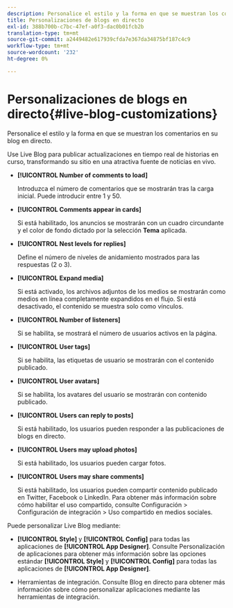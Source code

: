 ```yaml
---
description: Personalice el estilo y la forma en que se muestran los comentarios en su blog en directo.
title: Personalizaciones de blogs en directo
exl-id: 388b700b-c7bc-47ef-a0f3-dac0b01fcb2b
translation-type: tm+mt
source-git-commit: a2449482e617939cfda7e367da34875bf187c4c9
workflow-type: tm+mt
source-wordcount: '232'
ht-degree: 0%

---
```


# Personalizaciones de blogs en directo{#live-blog-customizations}

Personalice el estilo y la forma en que se muestran los comentarios en su blog en directo.



Use Live Blog para publicar actualizaciones en tiempo real de historias en curso, transformando su sitio en una atractiva fuente de noticias en vivo.

* **[!UICONTROL Number of comments to load]**

   Introduzca el número de comentarios que se mostrarán tras la carga inicial. Puede introducir entre 1 y 50.

* **[!UICONTROL Comments appear in cards]**

   Si está habilitado, los anuncios se mostrarán con un cuadro circundante y el color de fondo dictado por la selección **Tema** aplicada.

* **[!UICONTROL Nest levels for replies]**

   Define el número de niveles de anidamiento mostrados para las respuestas (2 o 3).

* **[!UICONTROL Expand media]**

   Si está activado, los archivos adjuntos de los medios se mostrarán como medios en línea completamente expandidos en el flujo. Si está desactivado, el contenido se muestra solo como vínculos.

* **[!UICONTROL Number of listeners]**

   Si se habilita, se mostrará el número de usuarios activos en la página.

* **[!UICONTROL User tags]**

   Si se habilita, las etiquetas de usuario se mostrarán con el contenido publicado.

* **[!UICONTROL User avatars]**

   Si se habilita, los avatares del usuario se mostrarán con contenido publicado.

* **[!UICONTROL Users can reply to posts]**

   Si está habilitado, los usuarios pueden responder a las publicaciones de blogs en directo.

* **[!UICONTROL Users may upload photos]**

   Si está habilitado, los usuarios pueden cargar fotos.

* **[!UICONTROL Users may share comments]**

   Si está habilitado, los usuarios pueden compartir contenido publicado en Twitter, Facebook o LinkedIn. Para obtener más información sobre cómo habilitar el uso compartido, consulte Configuración > Configuración de integración > Uso compartido en medios sociales.

Puede personalizar Live Blog mediante:

* **[!UICONTROL Style]** y  **[!UICONTROL Config]** para todas las aplicaciones de  **[!UICONTROL App Designer]**. Consulte Personalización de aplicaciones para obtener más información sobre las opciones estándar **[!UICONTROL Style]** y **[!UICONTROL Config]** para todas las aplicaciones de **[!UICONTROL App Designer]**.

* Herramientas de integración. Consulte Blog en directo para obtener más información sobre cómo personalizar aplicaciones mediante las herramientas de integración.
